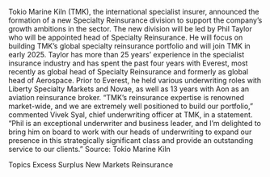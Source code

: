 Tokio Marine Kiln (TMK), the international specialist insurer, announced the formation of a new Specialty Reinsurance division to support the company’s growth ambitions in the sector.
The new division will be led by Phil Taylor who will be appointed head of Specialty Reinsurance. He will focus on building TMK’s global specialty reinsurance portfolio and will join TMK in early 2025.
Taylor has more than 25 years’ experience in the specialist insurance industry and has spent the past four years with Everest, most recently as global head of Specialty Reinsurance and formerly as global head of Aerospace.
Prior to Everest, he held various underwriting roles with Liberty Specialty Markets and Novae, as well as 13 years with Aon as an aviation reinsurance broker.
“TMK’s reinsurance expertise is renowned market-wide, and we are extremely well positioned to build our portfolio,” commented Vivek Syal, chief underwriting officer at TMK, in a statement. “Phil is an exceptional underwriter and business leader, and I’m delighted to bring him on board to work with our heads of underwriting to expand our presence in this strategically significant class and provide an outstanding service to our clients.”
Source: Tokio Marine Kiln

Topics
Excess Surplus
New Markets
Reinsurance

